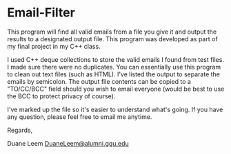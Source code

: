 Email-Filter
============

This program will find all valid emails from a file you give it and output
the results to a designated output file.  This program was developed as 
part of my final project in my C++ class.

I used C++ deque collections to store the valid emails I found from test
files.  I made sure there were no duplicates.  You can essentially use this program
to clean out text files (such as HTML).  I've listed the output to separate the
emails by semicolon.  The output file contents can be copied to a "TO/CC/BCC"
field should you wish to email everyone (would be best to use the BCC to protect
privacy of course).

I've marked up the file so it's easier to understand what's going.  If you have
any question, please feel free to email me anytime.

Regards,

Duane Leem
DuaneLeem@alumni.ggu.edu
